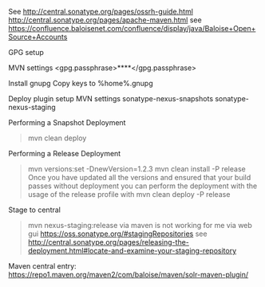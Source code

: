 See 
http://central.sonatype.org/pages/ossrh-guide.html
http://central.sonatype.org/pages/apache-maven.html
see https://confluence.baloisenet.com/confluence/display/java/Baloise+Open+Source+Accounts

GPG setup

MVN settings 
<properties>
        <gpg.passphrase>****</gpg.passphrase>
<properties>

Install gnupg
Copy keys to %home%\.gnupg

Deploy plugin setup
MVN settings 
 <servers>
    <server>
      <id>sonatype-nexus-snapshots</id>
      <username>****</username>
      <password>****</password>
    </server>
    <server>
      <id>sonatype-nexus-staging</id>
      <username>****</username>
      <password>****</password>
    </server>
  </servers>
  
Performing a Snapshot Deployment
> mvn clean deploy

Performing a Release Deployment
> mvn versions:set -DnewVersion=1.2.3
> mvn clean install -P release
Once you have updated all the versions and ensured that your build passes without deployment you can perform the deployment with the usage of the release profile with
> mvn clean deploy -P release

Stage to central

> mvn nexus-staging:release
via maven is not working for me
via web gui
https://oss.sonatype.org/#stagingRepositories
see
http://central.sonatype.org/pages/releasing-the-deployment.html#locate-and-examine-your-staging-repository
  
Maven central entry: https://repo1.maven.org/maven2/com/baloise/maven/solr-maven-plugin/
